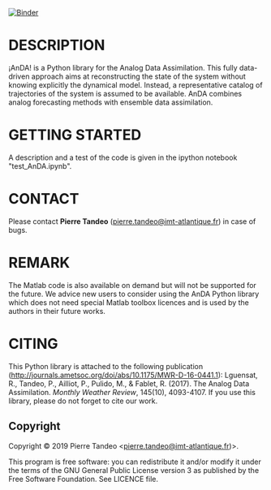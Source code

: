 [![Binder](https://mybinder.org/badge_logo.svg)](https://mybinder.org/v2/gh/npsmc/AnDA/master?filepath=test_AnDA.ipynb)


# DESCRIPTION
¡AnDA! is a Python library for the Analog Data Assimilation. This fully data-driven approach aims at reconstructing the state of the system without knowing explicitly the dynamical model. Instead, a representative catalog of trajectories of the system is assumed to be available. AnDA combines analog forecasting methods with ensemble data assimilation.

# GETTING STARTED
A description and a test of the code is given in the ipython notebook "test_AnDA.ipynb". 

# CONTACT
Please contact **Pierre Tandeo** (pierre.tandeo@imt-atlantique.fr) in case of bugs.

# REMARK
The Matlab code is also available on demand but will not be supported for the future. We advice new users to consider using the AnDA Python library which does not need special Matlab toolbox licences and is used by the authors in their future works.

# CITING
This Python library is attached to the following publication (http://journals.ametsoc.org/doi/abs/10.1175/MWR-D-16-0441.1): Lguensat, R., Tandeo, P., Ailliot, P., Pulido, M., & Fablet, R. (2017). The Analog Data Assimilation. *Monthly Weather Review*, 145(10), 4093-4107. If you use this library, please do not forget to cite our work.


## Copyright

Copyright © 2019 Pierre Tandeo <pierre.tandeo@imt-atlantique.fr)>.

This program is free software: you can redistribute it and/or modify
it under the terms of the GNU General Public License version 3 as published by
the Free Software Foundation. See LICENCE file.
